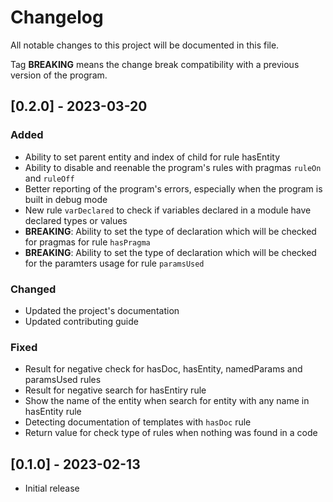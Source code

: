 # Changelog
All notable changes to this project will be documented in this file.

Tag **BREAKING** means the change break compatibility with a previous version
of the program.

## [0.2.0] - 2023-03-20

### Added
- Ability to set parent entity and index of child for rule hasEntity
- Ability to disable and reenable the program's rules with pragmas `ruleOn`
  and `ruleOff`
- Better reporting of the program's errors, especially when the program is
  built in debug mode
- New rule `varDeclared` to check if variables declared in a module have
  declared types or values
- **BREAKING**: Ability to set the type of declaration which will be checked
  for pragmas for rule `hasPragma`
- **BREAKING**: Ability to set the type of declaration which will be checked
  for the paramters usage for rule `paramsUsed`

### Changed
- Updated the project's documentation
- Updated contributing guide

### Fixed
- Result for negative check for hasDoc, hasEntity, namedParams and paramsUsed
  rules
- Result for negative search for hasEntiry rule
- Show the name of the entity when search for entity with any name in hasEntity
  rule
- Detecting documentation of templates with `hasDoc` rule
- Return value for check type of rules when nothing was found in a code

## [0.1.0] - 2023-02-13
- Initial release
